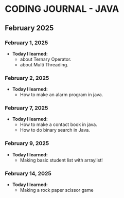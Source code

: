 # CODING JOURNAL - JAVA

## February 2025
### February 1, 2025
- **Today I learned:** 
  - about Ternary Operator.
  - about Multi Threading.

### February 2, 2025
- **Today I learned:** 
  - How to make an alarm program in java.

### February 7, 2025
- **Today I learned:** 
  - How to make a contact book in java.
  - How to do binary search in Java.

### February 9, 2025
- **Today I learned:** 
  - Making basic student list with arraylist!

### February 14, 2025
- **Today I learned:** 
  - Making a rock paper scissor game